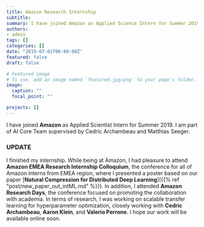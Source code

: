 ```yaml
---
title: Amazon Research Internship
subtitle:
summary: I have joined Amazon as Applied Science Intern for Summer 2019.
authors:
- admin
tags: []
categories: []
date: "2019-07-01T00:00:00Z"
featured: false
draft: false

# Featured image
# To use, add an image named `featured.jpg/png` to your page's folder.
image:
  caption: ""
  focal_point: ""

projects: []
---
```


I have joined **Amazon** as Applied Scientist Intern for Summer 2019. I am part of AI Core Team supervised by Cedric Archambeau and Matthias Seeger.

### **UPDATE**

I finished my internship. While being at Amazon, I had pleasure to attend **Amazon EMEA Research Internship Colloquium**, the conference for all of Amazon interns from EMEA region, where I presented a poster based on our paper [**Natural Compression for Distributed Deep Learning**]({{% ref "post/new_paper_out_intML.md" %}}). In addition, I attended **Amazon Research Days**, the conference focused on promoting the collaboration with academia. In terms of research, I was working on scalable transfer learning for hyperparameter optimization, closely working with **Cedric Archambeau**, **Aaron Klein**, and **Valerio Perrone**. I hope our work will be available online soon.
